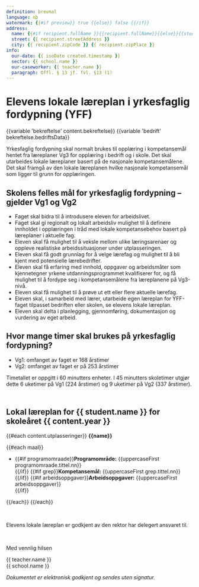 ```yaml
---
definition: brevmal
language: nb
watermark: {{#if preview}} true {{else}} false {{/if}}
address:
  name: {{#if recipient.fullName }}{{recipient.fullName}}{{else}}{{student.name}}{{/if}}
  street: {{ recipient.streetAddress }}
  city: {{ recipient.zipCode }} {{ recipient.zipPlace }}
info:
  our-date: {{ isoDate created.timestamp }}
  sector: {{ school.name }}
  our-caseworker: {{ teacher.name }}
  paragraph: Offl. § 13 jf. fvl. §13 (1)
---
```


# Elevens lokale læreplan i yrkesfaglig fordypning (YFF)

{{variable 'bekreftelse' content.bekreftelse}}
{{variable 'bedrift' bekreftelse.bedriftsData}}

Yrkesfaglig fordypning skal normalt brukes til opplæring i kompetansemål hentet fra læreplaner Vg3 for opplæring i bedrift og i skole. Det skal utarbeides lokale læreplaner basert på de nasjonale kompetansemålene. Det skal framgå av den lokale læreplanen hvilke nasjonale kompetansemål som ligger til grunn for opplæringen.

## Skolens felles mål for yrkesfaglig fordypning – gjelder Vg1 og Vg2

- Faget skal bidra til å introdusere eleven for arbeidslivet.
- Faget skal gi regionalt og lokalt arbeidsliv mulighet til å definere innholdet i opplæringen i tråd med lokale kompetansebehov basert på læreplaner i aktuelle fag.
- Eleven skal få mulighet til å veksle mellom ulike læringsarenaer og oppleve realistiske arbeidssituasjoner under utplasseringen.
- Eleven skal få godt grunnlag for å velge lærefag og mulighet til å bli kjent med potensielle lærebedrifter.
- Eleven skal få erfaring med innhold, oppgaver og arbeidsmåter som kjennetegner yrkene utdanningsprogrammet kvalifiserer for, og få mulighet til å fordype seg i kompetansemålene fra læreplanene på Vg3-nivå.
- Eleven skal få mulighet til å prøve ut ett eller flere aktuelle lærefag.
- Eleven skal, i samarbeid med lærer, utarbeide egen læreplan for YFF-faget tilpasset bedriften eller skolen, se elevens lokale læreplan.
- Eleven skal delta i planlegging, gjennomføring, dokumentasjon og vurdering av eget arbeid.

## Hvor mange timer skal brukes på yrkesfaglig fordypning?

- Vg1: omfanget av faget er 168 årstimer
- Vg2: omfanget av faget er på 253 årstimer

Timetallet er oppgitt i 60 minutters enheter. I 45 minutters skoletimer utgjør dette 6 uketimer på Vg1 (224 årstimer) og 9 uketimer på Vg2 (337 årstimer).

<h2 class="pdf-pagebreak-before"><br />
  Lokal læreplan for {{ student.name }} for skoleåret {{ content.year }}
</h2>

{{#each content.utplasseringer}}
  **{{name}}**

{{#each maal}}

- {{#if programomraade}}**Programområde:** {{uppercaseFirst programomraade.tittel.nn}}<br />{{/if}}
  {{#if grep}}**Kompetansemål:** {{uppercaseFirst grep.tittel.nn}}<br />{{/if}}
  {{#if arbeidsoppgaver}}**Arbeidsoppgaver:** {{uppercaseFirst arbeidsoppgaver}}<br />{{/if}}

{{/each}}
{{/each}}

<br />

Elevens lokale læreplan er godkjent av den rektor har delegert ansvaret til.

<br/>

Med vennlig hilsen

{{ teacher.name }}<br />
{{ school.name }}<br />

*Dokumentet er elektronisk godkjent og sendes uten signatur.*
